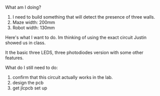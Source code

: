 What am I doing?

1. I need to build something that will detect the presence of three walls.
2. Maze width: 200mm
3. Robot width: 130mm

Here's what I want to do. Im thinking of using the exact circuit Justin showed us in class.

It the basic three LEDS, three photodiodes version with some other features.

What do I still need to do:
1. confirm that this circuit actually works in the lab.
2. design the pcb
3. get jlcpcb set up

